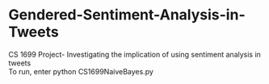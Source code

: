 # Gendered-Sentiment-Analysis-in-Tweets
CS 1699 Project- Investigating the implication of using sentiment analysis in tweets  
To run, enter python CS1699NaiveBayes.py  
